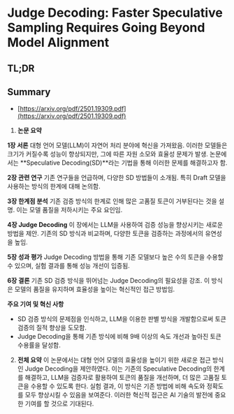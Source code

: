 # Judge Decoding: Faster Speculative Sampling Requires Going Beyond Model Alignment
## TL;DR
## Summary
- [https://arxiv.org/pdf/2501.19309.pdf](https://arxiv.org/pdf/2501.19309.pdf)

1. **논문 요약**

**1장 서론**
대형 언어 모델(LLM)이 자연어 처리 분야에 혁신을 가져왔음. 이러한 모델들은 크기가 커질수록 성능이 향상되지만, 그에 따른 자원 소모와 효율성 문제가 발생. 논문에서는 **Speculative Decoding(SD)**라는 기법을 통해 이러한 문제를 해결하고자 함.

**2장 관련 연구**
기존 연구들을 언급하며, 다양한 SD 방법들이 소개됨. 특히 Draft 모델을 사용하는 방식의 한계에 대해 논의함.

**3장 한계점 분석**
기존 검증 방식의 한계로 인해 많은 고품질 토큰이 거부된다는 것을 설명. 이는 모델 품질을 저하시키는 주요 요인임.

**4장 Judge Decoding**
이 장에서는 LLM을 사용하여 검증 성능을 향상시키는 새로운 방법을 제안. 기존의 SD 방식과 비교하며, 다양한 토큰을 검증하는 과정에서의 유연성을 높임.

**5장 성과 평가**
Judge Decoding 방법을 통해 기존 모델보다 높은 수의 토큰을 수용할 수 있으며, 실험 결과를 통해 성능 개선이 입증됨.

**6장 결론**
기존 SD 검증 방식을 뛰어넘는 Judge Decoding의 필요성을 강조. 이 방식은 모델의 품질을 유지하며 효율성을 높이는 혁신적인 접근 방법임.

**주요 기여 및 혁신 사항**
- SD 검증 방식의 문제점을 인식하고, LLM을 이용한 판별 방식을 개발함으로써 토큰 검증의 질적 향상을 도모함.
- Judge Decoding을 통해 기존 방식에 비해 9배 이상의 속도 개선과 높아진 토큰 수용률을 달성함.

2. **전체 요약**
이 논문에서는 대형 언어 모델의 효율성을 높이기 위한 새로운 접근 방식인 Judge Decoding을 제안하였다. 이는 기존의 Speculative Decoding의 한계를 해결하고, LLM을 검증자로 활용하여 토큰의 품질을 개선하며, 더 많은 고품질 토큰을 수용할 수 있도록 한다. 실험 결과, 이 방식은 기존 방법에 비해 속도와 정확도를 모두 향상시킬 수 있음을 보여준다. 이러한 혁신적 접근은 AI 기술의 발전에 중요한 기여를 할 것으로 기대된다.